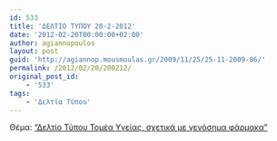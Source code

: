 ```yaml
---
id: 533
title: 'ΔΕΛΤΙΟ ΤΥΠΟΥ 20-2-2012'
date: '2012-02-20T00:00:00+02:00'
author: agiannopoulos
layout: post
guid: 'http://agiannop.mousmoulas.gr/2009/11/25/25-11-2009-86/'
permalink: /2012/02/20/200212/
original_post_id:
    - '533'
tags:
    - 'Δελτία Τύπου'
---
```


Θέμα: [“Δελτίο Τύπου Τομέα Υγείας, σχετικά με γενόσημα φάρμακα”](/wp-content/uploads/2009/11/20022012_dt_genosima.pdf)